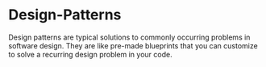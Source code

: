 # Design-Patterns

Design patterns are typical solutions to commonly occurring problems in software design. They are like pre-made blueprints that you can customize to solve a recurring design problem in your code.
